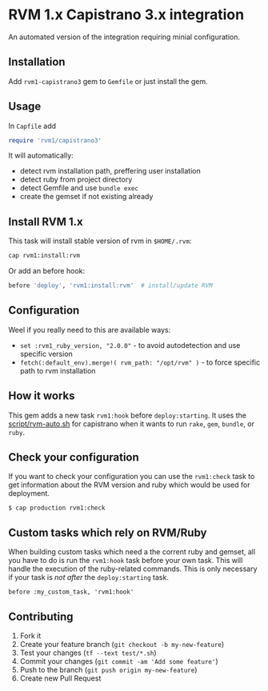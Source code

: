# RVM 1.x Capistrano 3.x integration

An automated version of the integration requiring minial configuration.

## Installation

Add `rvm1-capistrano3` gem to `Gemfile` or just install the gem.

## Usage

In `Capfile` add

```ruby
require 'rvm1/capistrano3'
```

It will automatically:

- detect rvm installation path, preffering user installation
- detect ruby from project directory
- detect Gemfile and use `bundle exec`
- create the gemset if not existing already

## Install RVM 1.x

This task will install stable version of rvm in `$HOME/.rvm`:
```bash
cap rvm1:install:rvm
```

Or add an before hook:
```ruby
before 'deploy', 'rvm1:install:rvm'  # install/update RVM
```

## Configuration

Weel if you really need to this are available ways:

- `set :rvm1_ruby_version, "2.0.0"` - to avoid autodetection and use specific version
- `fetch(:default_env).merge!( rvm_path: "/opt/rvm" )` - to force specific path to rvm installation

## How it works

This gem adds a new task `rvm1:hook` before `deploy:starting`.
It uses the [script/rvm-auto.sh](script/rvm-auto.sh) for capistrano when it wants to run
`rake`, `gem`, `bundle`, or `ruby`.

## Check your configuration

If you want to check your configuration you can use the `rvm1:check` task to
get information about the RVM version and ruby which would be used for
deployment.

    $ cap production rvm1:check

## Custom tasks which rely on RVM/Ruby

When building custom tasks which need a the corrent ruby and gemset, all you
have to do is run the `rvm1:hook` task before your own task. This will handle
the execution of the ruby-related commands.
This is only necessary if your task is *not* *after* the `deploy:starting` task.

    before :my_custom_task, 'rvm1:hook'

## Contributing

1. Fork it
2. Create your feature branch (`git checkout -b my-new-feature`)
3. Test your changes (`tf --text test/*.sh`)
4. Commit your changes (`git commit -am 'Add some feature'`)
5. Push to the branch (`git push origin my-new-feature`)
6. Create new Pull Request
